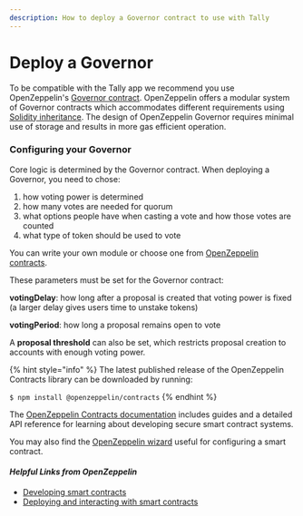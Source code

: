 ```yaml
---
description: How to deploy a Governor contract to use with Tally
---
```


# Deploy a Governor

To be compatible with the Tally app we recommend you use OpenZeppelin's [Governor contract](https://docs.openzeppelin.com/contracts/4.x/api/governance). OpenZeppelin offers a modular system of Governor contracts which accommodates different requirements using [Solidity inheritance](https://docs.openzeppelin.com/learn/developing-smart-contracts#about\_inheritance). The design of OpenZeppelin Governor requires minimal use of storage and results in more gas efficient operation.

### Configuring your Governor

Core logic is determined by the Governor contract. When deploying a Governor, you need to chose:

1. how voting power is determined
2. how many votes are needed for quorum
3. what options people have when casting a vote and how those votes are counted
4. what type of token should be used to vote

You can write your own module or choose one from [OpenZeppelin contracts](https://docs.openzeppelin.com/contracts/4.x/).

These parameters must be set for the Governor contract:

**votingDelay**: how long after a proposal is created that voting power is fixed (a larger delay gives users time to unstake tokens)

**votingPeriod**: how long a proposal remains open to vote

A **proposal threshold** can also be set, which restricts proposal creation to accounts with enough voting power.

{% hint style="info" %}
The latest published release of the OpenZeppelin Contracts library can be downloaded by running:

`$ npm install @openzeppelin/contracts`
{% endhint %}

The [OpenZeppelin Contracts documentation](https://docs.openzeppelin.com/contracts/4.x/) includes guides and a detailed API reference for learning about developing secure smart contract systems.

You may also find the [OpenZeppelin wizard](https://wizard.openzeppelin.com/) useful for configuring a smart contract.

#### _Helpful Links from OpenZeppelin_

* [Developing smart contracts](https://docs.openzeppelin.com/learn/developing-smart-contracts)
* [Deploying and interacting with smart contracts](https://docs.openzeppelin.com/learn/deploying-and-interacting)

